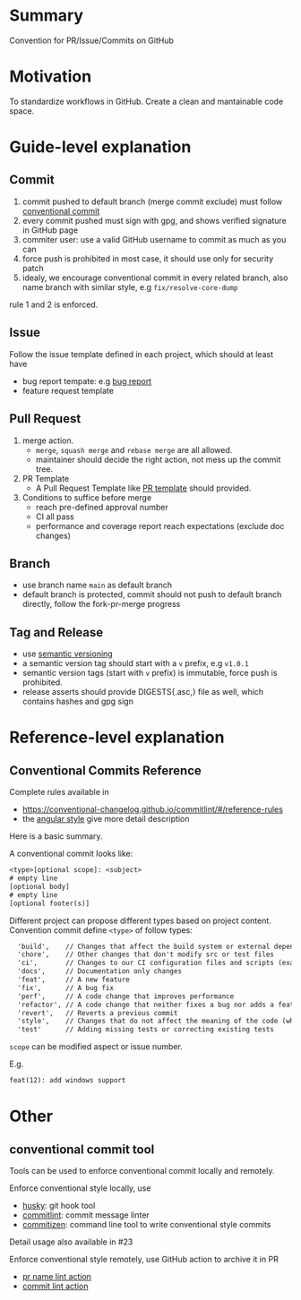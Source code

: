 # Summary

[summary]: #summary

Convention for PR/Issue/Commits on GitHub

# Motivation

[motivation]: motivation

To standardize workflows in GitHub. Create a clean and mantainable code space.

# Guide-level explanation

[guide-level-explanation]: #guide-level-explanation

## Commit

[commit]: #commit

1. commit pushed to default branch (merge commit exclude) must follow [conventional commit](https://www.conventionalcommits.org/en/v1.0.0/)
2. every commit pushed must sign with gpg, and shows verified signature in GitHub page
3. commiter user: use a valid GitHub username to commit as much as you can
4. force push is prohibited in most case, it should use only for security patch
5. idealy, we encourage conventional commit in every related branch, also name branch with similar style, e.g `fix/resolve-core-dump`

rule 1 and 2 is enforced.

## Issue

[issue]: #issue

Follow the issue template defined in each project, which should at least have

- bug report tempate: e.g [bug report](https://github.com/4paradigm/fedb/blob/main/.github/ISSUE_TEMPLATE/bug_report.md)
- feature request template

## Pull Request

[pr]: #pr

1. merge action.
   - `merge`, `squash merge` and `rebase merge` are all allowed.
   - maintainer should decide the right action, not mess up the commit tree.
2. PR Template
   - A Pull Request Template like [PR template](https://github.com/4paradigm/fedb/blob/main/.github/pull_request_template.md) should provided.
3. Conditions to suffice before merge
   - reach pre-defined approval number
   - CI all pass
   - performance and coverage report reach expectations (exclude doc changes)

## Branch

[branch]: branch

- use branch name `main` as default branch
- default branch is protected, commit should not push to default branch directly, follow the fork-pr-merge progress

## Tag and Release

[tag-and-release]: tag-and-release

- use [semantic versioning](https://semver.org)
- a semantic version tag should start with a `v` prefix, e.g `v1.0.1`
- semantic version tags (start with `v` prefix) is immutable, force push is prohibited.
- release asserts should provide DIGESTS{.asc,} file as well, which contains hashes and gpg sign

# Reference-level explanation

[reference-level-explanation]: #reference-level-explanation

## Conventional Commits Reference

[conventional-commits-ref]: #coventional-commits-ref

Complete rules available in

- https://conventional-changelog.github.io/commitlint/#/reference-rules
- the [angular style](https://github.com/angular/angular.js/blob/master/DEVELOPERS.md#-git-commit-guidelines) give more detail description

Here is a basic summary.

A conventional commit looks like:

```txt
<type>[optional scope]: <subject>
# empty line
[optional body]
# empty line
[optional footer(s)]
```

Different project can propose different types based on project content.
Convention commit define `<type>` of follow types:

```txt
  'build',    // Changes that affect the build system or external dependencies (example scopes: gulp, broccoli, npm)
  'chore',    // Other changes that don't modify src or test files
  'ci',       // Changes to our CI configuration files and scripts (example scopes: Travis, Circle, BrowserStac k, SauceLabs)
  'docs',     // Documentation only changes
  'feat',     // A new feature
  'fix',      // A bug fix
  'perf',     // A code change that improves performance
  'refactor', // A code change that neither fixes a bug nor adds a feature
  'revert',   // Reverts a previous commit
  'style',    // Changes that do not affect the meaning of the code (white-space, formating)
  'test'      // Adding missing tests or correcting existing tests
```

`scope` can be modified aspect or issue number.

E.g.

```txt
feat(12): add windows support
```

# Other

## conventional commit tool

[conventional-commit-tool]: conventional-commit-tool

Tools can be used to enforce conventional commit locally and remotely.

Enforce conventional style locally, use

- [husky](https://github.com/typicode/husky): git hook tool
- [commitlint](https://github.com/conventional-changelog/commitlint): commit message linter
- [commitizen](https://github.com/commitizen/cz-cli): command line tool to write conventional style commits

Detail usage also available in #23

Enforce conventional style remotely, use GitHub action to archive it in PR

- [pr name lint action](https://github.com/JulienKode/pull-request-name-linter-action)
- [commit lint action](https://github.com/wagoid/commitlint-github-action)

